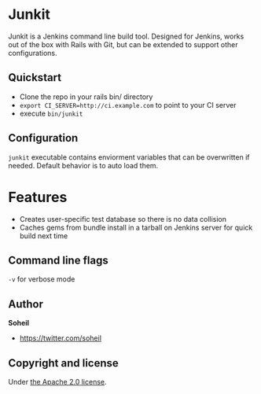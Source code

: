 # Junkit

Junkit is a Jenkins command line build tool. Designed for Jenkins, works out of the box with Rails with Git, but can be extended to support other configurations.



## Quickstart

* Clone the repo in your rails bin/ directory
* `export CI_SERVER=http://ci.example.com` to point to your CI server
* execute `bin/junkit`



## Configuration

`junkit` executable contains enviorment variables that can be overwritten if needed. Default behavior is to auto load them.



# Features
* Creates user-specific test database so there is no data collision
* Caches gems from bundle install in a tarball on Jenkins server for quick build next time



## Command line flags

`-v` for verbose mode



## Author

**Soheil**

+ <https://twitter.com/soheil>



## Copyright and license

Under [the Apache 2.0 license](LICENSE).
